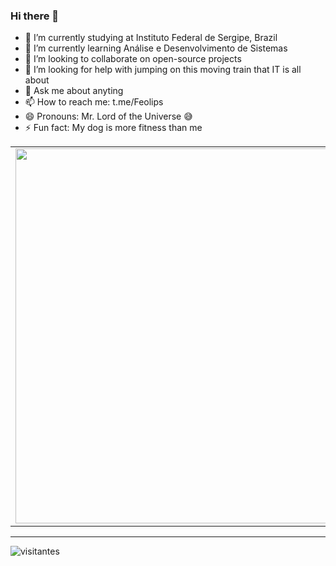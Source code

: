 ### Hi there 👋


- 🔭 I’m currently studying at Instituto Federal de Sergipe, Brazil
- 🌱 I’m currently learning Análise e Desenvolvimento de Sistemas
- 👯 I’m looking to collaborate on open-source projects
- 🤔 I’m looking for help with jumping on this moving train that IT is all about 
- 💬 Ask me about anyting
- 📫 How to reach me: t.me/Feolips
- 😄 Pronouns: Mr. Lord of the Universe 😅
- ⚡ Fun fact: My dog is more fitness than me

<!--- Tabelas de Apresentação --->
<center>
  <table>
    <tr>
        <td>
          <img width="600px" align="left" src="https://github-readme-stats.vercel.app/api?username=Feolips&theme=radical&show_icons=true&icon_color=cacaca&title_color=529e5e&text_color=aaae8e&bg_color=0d1117&hide_border=true&hide=prs,issues">
        </td>
        <td>
          <img width="350px" align="right" src="https://github-readme-stats.vercel.app/api/top-langs/?username=Feolips&layout=compact&hide_border=true&title_color=529e5e&bg_color=0d1117&text_color=aaae8e" />
        </td>
    </tr>   
  </table>
</center>  

----

![visitantes](https://komarev.com/ghpvc/?username=Feolips&color=529e5e)
<!--
**Feolips/Feolips** is a ✨ _special_ ✨ repository because its `README.md` (this file) appears on your GitHub profile.

